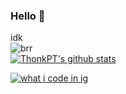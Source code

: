 ### Hello 👋
 idk <br>
![brr](https://komarev.com/ghpvc/?username=iiLeafy&style=flat-square&color=blueviolet) <br>
[![ThonkPT's github stats](https://github-readme-stats.vercel.app/api?username=iiLeafy&show_icons=true&theme=dracula)](https://github.com/anuraghazra/github-readme-stats) <br>

[![what i code in ig](https://github-readme-stats.vercel.app/api/top-langs/?username=iiLeafy&theme=dracula&show_icons=true)](https://www.youtube.com/watch?v=dQw4w9WgXcQ)
<br>
